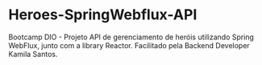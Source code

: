 # Heroes-SpringWebflux-API
Bootcamp DIO - Projeto API de gerenciamento de heróis utilizando Spring WebFlux, junto com a library Reactor. Facilitado pela Backend Developer Kamila Santos.
